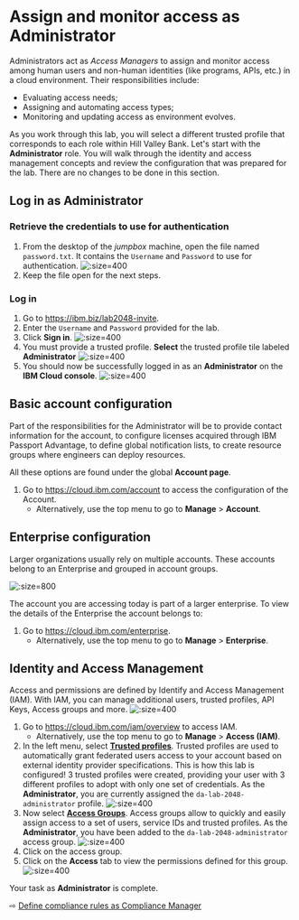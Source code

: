 # Assign and monitor access as Administrator

Administrators act as *Access Managers* to assign and monitor access among human users and non-human identities (like programs, APIs, etc.) in a cloud environment. Their responsibilities include:
* Evaluating access needs;
* Assigning and automating access types;
* Monitoring and updating access as environment evolves.

As you work through this lab, you will select a different trusted profile that corresponds to each role within Hill Valley Bank. Let's start with the **Administrator** role. You will walk through the identity and access management concepts and review the configuration that was prepared for the lab. There are no changes to be done in this section.

## Log in as Administrator

### Retrieve the credentials to use for authentication

1. From the desktop of the _jumpbox_ machine, open the file named `password.txt`. It contains the `Username` and `Password` to use for authentication.
   ![](images/20-password.png ':size=400')
1. Keep the file open for the next steps.

### Log in

1. Go to https://ibm.biz/lab2048-invite.
1. Enter the `Username` and `Password` provided for the lab.
1. Click **Sign in**.
  ![](images/20-lab-login.png ':size=400')
1. You must provide a trusted profile. **Select** the trusted profile tile labeled **Administrator**
  ![](images/20-select-profile.png ':size=400')
1. You should now be successfully logged in as an **Administrator** on the **IBM Cloud console**.
  ![](images/20-dashboard.png ':size=400')

## Basic account configuration

Part of the responsibilities for the Administrator will be to provide contact information for the account, to configure licenses acquired through IBM Passport Advantage, to define global notification lists, to create resource groups where engineers can deploy resources.

All these options are found under the global **Account page**.
1. Go to https://cloud.ibm.com/account to access the configuration of the Account.
   * Alternatively, use the top menu to go to **Manage** > **Account**.

## Enterprise configuration

Larger organizations usually rely on multiple accounts. These accounts belong to an Enterprise and grouped in account groups.

![](images/20-enterprise-hierarchy.svg ':size=800')

The account you are accessing today is part of a larger enterprise. To view the details of the Enterprise the account belongs to:
1. Go to https://cloud.ibm.com/enterprise.
   * Alternatively, use the top menu to go to **Manage** > **Enterprise**.

## Identity and Access Management

Access and permissions are defined by Identify and Access Management (IAM). With IAM, you can manage additional users, trusted profiles, API Keys, Access groups and more.
   ![](images/20-iam.png ':size=400')

1. Go to https://cloud.ibm.com/iam/overview to access IAM.
   * Alternatively, use the top menu to go to **Manage** > **Access (IAM)**.
1. In the left menu, select **[Trusted profiles](https://cloud.ibm.com/iam/trusted-profiles)**. Trusted profiles are used to automatically grant federated users access to your account based on external identity provider specifications. This is how this lab is configured! 3 trusted profiles were created, providing your user with 3 different profiles to adopt with only one set of credentials. As the **Administrator**, you are currently assigned the `da-lab-2048-administrator` profile.
   ![](images/20-trusted-profiles.png ':size=400')
1. Now select **[Access Groups](https://cloud.ibm.com/iam/groups)**. Access groups allow to quickly and easily assign access to a set of users, service IDs and trusted profiles. As the **Administrator**, you have been added to the `da-lab-2048-administrator` access group.
   ![](images/20-access-groups.png ':size=400')
1. Click on the access group.
1. Click on the **Access** tab to view the permissions defined for this group.
   ![](images/20-access-group-permissions.png ':size=400')

Your task as **Administrator** is complete.

⇨ [Define compliance rules as Compliance Manager](25-compliance.md)
